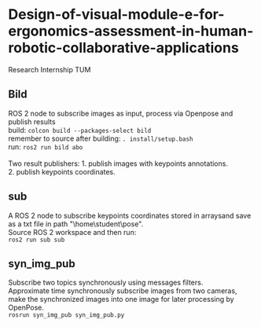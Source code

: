 # Design-of-visual-module-e-for-ergonomics-assessment-in-human-robotic-collaborative-applications
Research Internship TUM

Bild
--
ROS 2 node to subscribe images as input, process via Openpose and publish results<br>
build: `colcon build --packages-select bild`<br>
remember to source after building: `. install/setup.bash`<br>
run: `ros2 run bild abo`<br>
<br>
Two result publishers: 1. publish images with keypoints annotations.<br>
2. publish keypoints coordinates.<br>

sub
--
A ROS 2 node to subscribe keypoints coordinates stored in arraysand save as a txt file in path "\home\student\pose".<br>
Source ROS 2 workspace and then run:<br>
`ros2 run sub sub`<br>

syn_img_pub
--
Subscribe two topics synchronously using messages filters.<br>
Approximate time synchronously subscribe images from two cameras, make the synchronized images into one image for later processing by OpenPose.<br>
`rosrun syn_img_pub syn_img_pub.py`<br>

